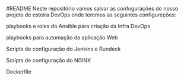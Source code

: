 #README
Neste repositório vamos salvar as confogurações do nosso projeto de esteira DevOps onde teremos as seguintes configureções:

playbooks e roles do Ansible para criação da Infra DevOps

playbooks para automação da aplicação Web

Scripts de configuração do Jenkins e Rundeck

Scripts de configuração do NGINX

Dockerfile
